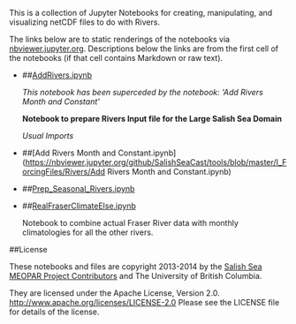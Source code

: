 This is a collection of Jupyter Notebooks for creating,
manipulating, and visualizing netCDF files to do with Rivers.

The links below are to static renderings of the notebooks via
[nbviewer.jupyter.org](https://nbviewer.jupyter.org/).
Descriptions below the links are from the first cell of the notebooks
(if that cell contains Markdown or raw text).

* ##[AddRivers.ipynb](https://nbviewer.jupyter.org/github/SalishSeaCast/tools/blob/master/I_ForcingFiles/Rivers/AddRivers.ipynb)

    *This notebook has been superceded by the notebook: 'Add Rivers Month and Constant'*

    **Notebook to prepare Rivers Input file for the Large Salish Sea Domain**

    *Usual Imports*

* ##[Add Rivers Month and Constant.ipynb](https://nbviewer.jupyter.org/github/SalishSeaCast/tools/blob/master/I_ForcingFiles/Rivers/Add Rivers Month and Constant.ipynb)

* ##[Prep_Seasonal_Rivers.ipynb](https://nbviewer.jupyter.org/github/SalishSeaCast/tools/blob/master/I_ForcingFiles/Rivers/Prep_Seasonal_Rivers.ipynb)

* ##[RealFraserClimateElse.ipynb](https://nbviewer.jupyter.org/github/SalishSeaCast/tools/blob/master/I_ForcingFiles/Rivers/RealFraserClimateElse.ipynb)

    Notebook to combine actual Fraser River data with monthly climatologies for all the other rivers.


##License

These notebooks and files are copyright 2013-2014
by the [Salish Sea MEOPAR Project Contributors](https://github.com/SalishSeaCast/docs/blob/master/CONTRIBUTORS.rst)
and The University of British Columbia.

They are licensed under the Apache License, Version 2.0.
http://www.apache.org/licenses/LICENSE-2.0
Please see the LICENSE file for details of the license.
